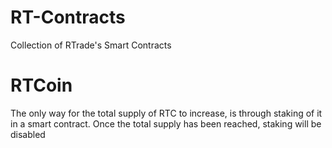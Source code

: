 # RT-Contracts
Collection of RTrade's Smart Contracts


# RTCoin

The only way for the total supply of RTC to increase, is through staking of it in a smart contract. Once the total supply has been reached, staking will be disabled